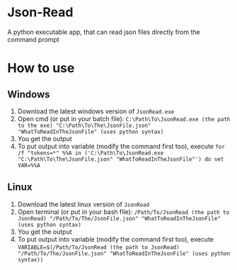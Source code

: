 # Json-Read
A python executable app, that can read json files directly from the command prompt

# How to use
## Windows
1. Download the latest windows version of `JsonRead.exe`
2. Open cmd (or put in your batch file): `C:\Path\To\JsonRead.exe (the path to the exe) "C:\Path\To\The\JsonFile.json" "WhatToReadInTheJsonFile" (uses python syntax)`
3. You get the output
4. To put output into variable (modify the command first too), execute `for /f "tokens=*" %%A in ('C:\Path\To\JsonRead.exe "C:\Path\To\The\JsonFile.json" "WhatToReadInTheJsonFile"') do set VAR=%%A`

## Linux
1. Download the latest linux version of `JsonRead`
2. Open terminal (or put in your bash file): `/Path/To/JsonRead (the path to JsonRead) "/Path/To/The/JsonFile.json" "WhatToReadInTheJsonFile" (uses python syntax)`
3. You get the output
4. To put output into variable (modify the command first too), execute `VARIABLE=$(/Path/To/JsonRead (the path to JsonRead) "/Path/To/The/JsonFile.json" "WhatToReadInTheJsonFile" (uses python syntax))`

